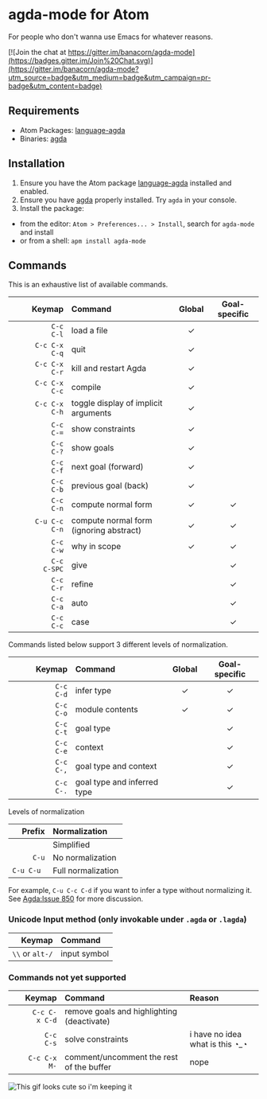 # agda-mode for Atom

For people who don't wanna use Emacs for whatever reasons.

[![Join the chat at https://gitter.im/banacorn/agda-mode](https://badges.gitter.im/Join%20Chat.svg)](https://gitter.im/banacorn/agda-mode?utm_source=badge&utm_medium=badge&utm_campaign=pr-badge&utm_content=badge)

## Requirements

* Atom Packages: [language-agda](https://atom.io/packages/language-agda)
* Binaries: [agda](http://wiki.portal.chalmers.se/agda/pmwiki.php?n=Main.Download)

## Installation

1. Ensure you have the Atom package [language-agda](https://atom.io/packages/language-agda) installed and enabled.
2. Ensure you have [agda](http://wiki.portal.chalmers.se/agda/pmwiki.php?n=Main.Download) properly installed. Try `agda` in your console.
3. Install the package:
  * from the editor: `Atom > Preferences... > Install`, search for `agda-mode` and install
  * or from a shell: `apm install agda-mode`

## Commands

This is an exhaustive list of available commands.

| Keymap            | Command                                 | Global | Goal-specific |
|------------------:|:----------------------------------------|:------:|:-------------:|
| `    C-c     C-l` | load a file                             |   ✓    |               |
| `    C-c C-x C-q` | quit                                    |   ✓    |               |
| `    C-c C-x C-r` | kill and restart Agda                   |   ✓    |               |
| `    C-c C-x C-c` | compile                                 |   ✓    |               |
| `    C-c C-x C-h` | toggle display of implicit arguments    |   ✓    |               |
| `    C-c     C-=` | show constraints                        |   ✓    |               |
| `    C-c     C-?` | show goals                              |   ✓    |               |
| `    C-c     C-f` | next goal (forward)                     |   ✓    |               |
| `    C-c     C-b` | previous goal (back)                    |   ✓    |               |
| `    C-c     C-n` | compute normal form                     |   ✓    |       ✓       |
| `C-u C-c     C-n` | compute normal form (ignoring abstract) |   ✓    |       ✓       |
| `    C-c     C-w` | why in scope                            |   ✓    |       ✓       |
| `    C-c     C-SPC` | give                                  |        |       ✓       |
| `    C-c     C-r` | refine                                  |        |       ✓       |
| `    C-c     C-a` | auto                                    |        |       ✓       |
| `    C-c     C-c` | case                                    |        |       ✓       |

Commands listed below support 3 different levels of normalization.

| Keymap            | Command                                 | Global | Goal-specific |
|------------------:|:----------------------------------------|:------:|:-------------:|
| `    C-c     C-d` | infer type                              |   ✓    |       ✓       |
| `    C-c     C-o` | module contents                         |   ✓    |       ✓       |
| `    C-c     C-t` | goal type                               |        |       ✓       |
| `    C-c     C-e` | context                                 |        |       ✓       |
| `    C-c     C-,` | goal type and context                   |        |       ✓       |
| `    C-c     C-.` | goal type and inferred type             |        |       ✓       |

Levels of normalization

| Prefix     | Normalization      |
|-----------:|:-------------------|
| `    `     | Simplified         |
| `C-u`      | No normalization   |
| `C-u C-u ` | Full normalization |

For example, `C-u C-c C-d` if you want to infer a type without normalizing it.
See [Agda:Issue 850](https://code.google.com/p/agda/issues/detail?id=850) for more discussion.

### Unicode Input method (only invokable under `.agda` or `.lagda`)

| Keymap            | Command                     |
|------------------:|:----------------------------|
| `\\` or `alt-/`   | input symbol                |

### Commands not yet supported

| Keymap            | Command               | Reason               |
|------------------:|:----------------------|:---------------------|
| `    C-c C-x C-d` | remove goals and highlighting (deactivate) |
| `    C-c     C-s` | solve constraints     | i have no idea what is this ◔_◔ |
| `    C-c C-x M- ` | comment/uncomment the rest of the buffer | nope |

![This gif looks cute so i'm keeping it](https://f.cloud.github.com/assets/69169/2290250/c35d867a-a017-11e3-86be-cd7c5bf3ff9b.gif)
